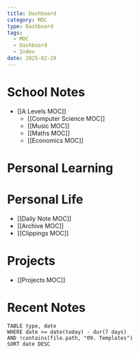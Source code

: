 ```yaml
---
title: Dashboard
category: MOC
type: Dashboard
tags:
  - MOC
  - Dashboard
  - Index
date: 2025-02-20
---
```

# School Notes
- [[A Levels MOC]]
	- [[Computer Science MOC]]
	- [[Music MOC]]
	- [[Maths MOC]]
	- [[Economics MOC]]
# Personal Learning

# Personal Life
- [[Daily Note MOC]]
- [[Archive MOC]]
- [[Clippings MOC]]
# Projects
- [[Projects MOC]]
# Recent Notes
```dataview
TABLE type, date
WHERE date >= date(today) - dur(7 days)
AND !contains(file.path, "09. Templates")
SORT date DESC
```
